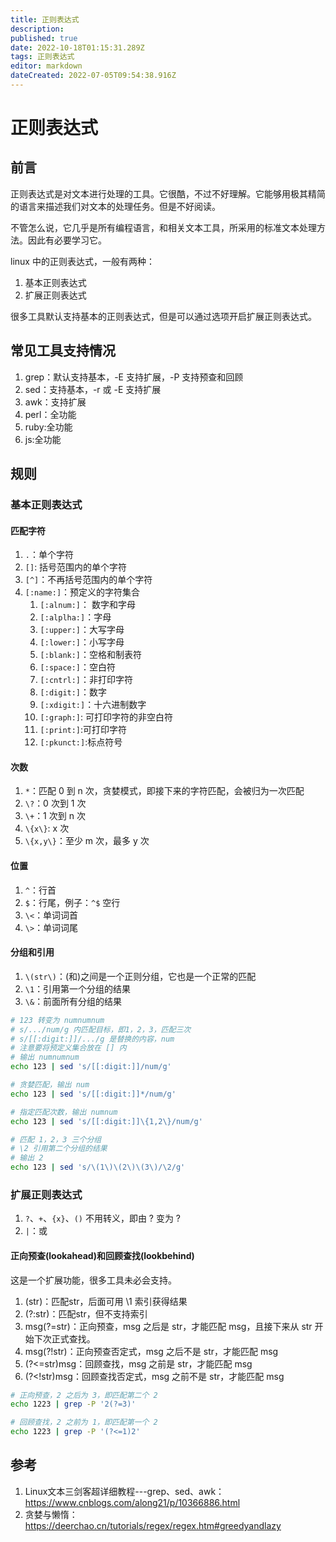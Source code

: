 ```yaml
---
title: 正则表达式
description: 
published: true
date: 2022-10-18T01:15:31.289Z
tags: 正则表达式
editor: markdown
dateCreated: 2022-07-05T09:54:38.916Z
---
```


# 正则表达式

## 前言

正则表达式是对文本进行处理的工具。它很酷，不过不好理解。它能够用极其精简的语言来描述我们对文本的处理任务。但是不好阅读。

不管怎么说，它几乎是所有编程语言，和相关文本工具，所采用的标准文本处理方法。因此有必要学习它。

linux 中的正则表达式，一般有两种：

1. 基本正则表达式
2. 扩展正则表达式

很多工具默认支持基本的正则表达式，但是可以通过选项开启扩展正则表达式。

## 常见工具支持情况

1. grep：默认支持基本，-E 支持扩展，-P 支持预查和回顾
2. sed：支持基本，-r 或 -E 支持扩展
3. awk：支持扩展
4. perl：全功能
5. ruby:全功能
6. js:全功能

## 规则

### 基本正则表达式

#### 匹配字符

1. `.`：单个字符
2. `[]`: 括号范围内的单个字符
3. `[^]`：不再括号范围内的单个字符
4. `[:name:]`：预定义的字符集合
   1. `[:alnum:]`： 数字和字母
   2. `[:alplha:]`：字母
   3. `[:upper:]`：大写字母
   4. `[:lower:]`：小写字母
   5. `[:blank:]`：空格和制表符
   6. `[:space:]`：空白符
   7. `[:cntrl:]`：非打印字符
   8. `[:digit:]`：数字
   9. `[:xdigit:]`：十六进制数字
   10. `[:graph:]`: 可打印字符的非空白符
   11. `[:print:]`:可打印字符
   12. `[:pkunct:]`:标点符号

#### 次数

1. `*`：匹配 0 到 n 次，贪婪模式，即接下来的字符匹配，会被归为一次匹配
2. `\?`：0 次到 1 次
3. `\+`：1 次到 n 次
4. `\{x\}`: x 次
5. `\{x,y\}`：至少 m 次，最多 y 次

#### 位置

1. `^`：行首
2. `$`：行尾，例子：`^$` 空行
3. `\<`：单词词首
4. `\>`：单词词尾

#### 分组和引用

1. `\(str\)`：\(和\)之间是一个正则分组，它也是一个正常的匹配
2. `\1`：引用第一个分组的结果
3. `\&`：前面所有分组的结果


```bash
# 123 转变为 numnumnum
# s/.../num/g 内匹配目标，即1，2，3，匹配三次
# s/[[:digit:]]/.../g 是替换的内容，num
# 注意要将预定义集合放在 [] 内
# 输出 numnumnum
echo 123 | sed 's/[[:digit:]]/num/g'

# 贪婪匹配，输出 num
echo 123 | sed 's/[[:digit:]]*/num/g'

# 指定匹配次数，输出 numnum
echo 123 | sed 's/[[:digit:]]\{1,2\}/num/g'

# 匹配 1，2，3 三个分组
# \2 引用第二个分组的结果
# 输出 2
echo 123 | sed 's/\(1\)\(2\)\(3\)/\2/g'
```

### 扩展正则表达式

1. `?`、`+`、`{x}`、`()` 不用转义，即由 \? 变为 ?
2. `|`：或

#### 正向预查(lookahead)和回顾查找(lookbehind)

这是一个扩展功能，很多工具未必会支持。

1. (str)：匹配str，后面可用 \1 索引获得结果
2. (?:str)：匹配str，但不支持索引
3. msg(?=str)：正向预查，msg 之后是 str，才能匹配 msg，且接下来从 str 开始下次正式查找。
4. msg(?!str)：正向预查否定式，msg 之后不是 str，才能匹配 msg
5. (?<=str)msg：回顾查找，msg 之前是 str，才能匹配 msg
6. (?<!str)msg：回顾查找否定式，msg 之前不是 str，才能匹配 msg

```bash
# 正向预查，2 之后为 3，即匹配第二个 2 
echo 1223 | grep -P '2(?=3)'

# 回顾查找，2 之前为 1，即匹配第一个 2
echo 1223 | grep -P '(?<=1)2'
```

## 参考

1. Linux文本三剑客超详细教程---grep、sed、awk：<https://www.cnblogs.com/along21/p/10366886.html>
2. 贪婪与懒惰：<https://deerchao.cn/tutorials/regex/regex.htm#greedyandlazy>